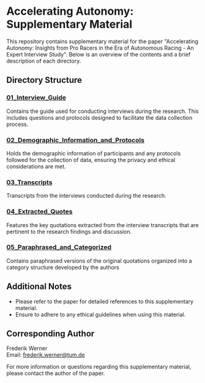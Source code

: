 # Accelerating Autonomy: Supplementary Material

This repository contains supplementary material for the paper "Accelerating Autonomy: Insights from Pro Racers in the Era of
Autonomous Racing - An Expert Interview Study". 
Below is an overview of the contents and a brief description of each directory.

## Directory Structure

### [01_Interview_Guide](01_Interview_Guide)
Contains the guide used for conducting interviews during the research. This includes questions and protocols designed to facilitate the data collection process.

### [02_Demographic_Information_and_Protocols](02_Demographic_Information_and_Protocols)
Holds the demographic information of participants and any protocols followed for the collection of data, ensuring the privacy and ethical considerations are met.

### [03_Transcripts](03_Transcripts)
Transcripts from the interviews conducted during the research. 

### [04_Extracted_Quotes](04_Extracted_Quotes)
Features the key quotations extracted from the interview transcripts that are pertinent to the research findings and discussion.

### [05_Paraphrased_and_Categorized](05_Paraphrased_and_Categorized)
Contains paraphrased versions of the original quotations organized into a category structure developed by the authors

## Additional Notes
- Please refer to the paper for detailed references to this supplementary material.
- Ensure to adhere to any ethical guidelines when using this material.

## Corresponding Author
Frederik Werner  
Email: frederik.werner@tum.de

For more information or questions regarding this supplementary material, please contact the author of the paper.
